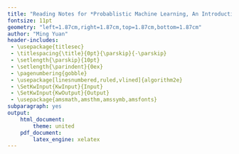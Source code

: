 ```yaml
---
title: "Reading Notes for *Probablistic Machine Learning, An Introduction* by Kevin P. Murphy"
fontsize: 11pt
geometry: "left=1.87cm,right=1.87cm,top=1.87cm,bottom=1.87cm"
author: "Ming Yuan"
header-includes:
 - \usepackage{titlesec}
 - \titlespacing{\title}{0pt}{\parskip}{-\parskip}
 - \setlength{\parskip}{10pt}
 - \setlength{\parindent}{0ex}
 - \pagenumbering{gobble}
 - \usepackage[linesnumbered,ruled,vlined]{algorithm2e}
 - \SetKwInput{KwInput}{Input}                
 - \SetKwInput{KwOutput}{Output}              
 - \usepackage{amsmath,amsthm,amssymb,amsfonts}
subparagraph: yes
output:
    html_document:
        theme: united
    pdf_document:
        latex_engine: xelatex
---
```


<!-- csl: "nature.csl" -->
<!-- bibliography: crc.bib -->

